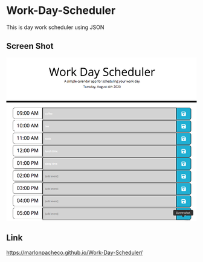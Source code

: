 # Work-Day-Scheduler

This is day work scheduler using JSON



## Screen Shot
![](assets/ScreenShot.png)


## Link
https://marlonpacheco.github.io/Work-Day-Scheduler/